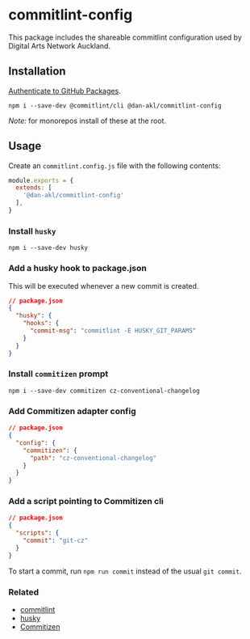 # commitlint-config

This package includes the shareable commitlint configuration used by Digital Arts Network Auckland.

## Installation
[Authenticate to GitHub Packages](https://help.github.com/en/github/managing-packages-with-github-packages/configuring-npm-for-use-with-github-packages#authenticating-to-github-packages).

```
npm i --save-dev @commitlint/cli @dan-akl/commitlint-config
```

_Note:_ for monorepos install of these at the root.

## Usage
Create an `commitlint.config.js` file with the following contents:

```javascript
module.exports = {
  extends: [
    '@dan-akl/commitlint-config'
  ],
}
```

### Install `husky`
```
npm i --save-dev husky
```

### Add a husky hook to package.json
This will be executed whenever a new commit is created.
```json
// package.json
{
  "husky": {
    "hooks": {
      "commit-msg": "commitlint -E HUSKY_GIT_PARAMS"
    }
  }
}
```

### Install `commitizen` prompt
```
npm i --save-dev commitizen cz-conventional-changelog
```

### Add Commitizen adapter config
```json
// package.json
{
  "config": {
    "commitizen": {
      "path": "cz-conventional-changelog"
    }
  }
}
```

### Add a script pointing to Commitizen cli
```json
// package.json
{
  "scripts": {
    "commit": "git-cz"
  }
}
```

To start a commit, run `npm run commit` instead of the usual `git commit`.

### Related
- [commitlint](https://commitlint.js.org/#/)
- [husky](https://github.com/typicode/husky)
- [Commitizen](http://commitizen.github.io/cz-cli/)
